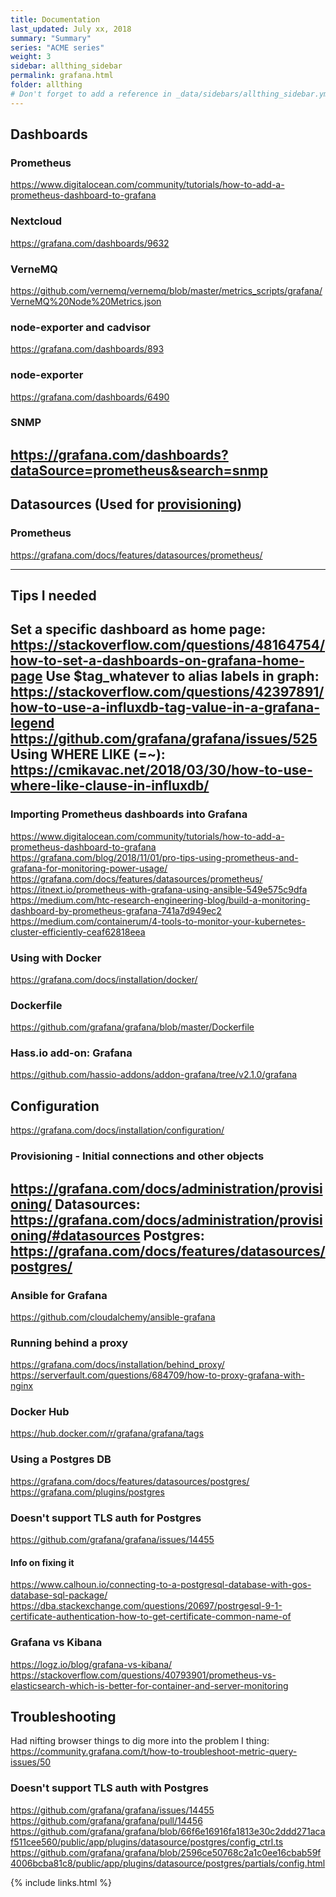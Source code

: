 ```yaml
---
title: Documentation 
last_updated: July xx, 2018
summary: "Summary"
series: "ACME series"
weight: 3
sidebar: allthing_sidebar
permalink: grafana.html
folder: allthing
# Don't forget to add a reference in _data/sidebars/allthing_sidebar.yml and/or _data/topnav.yml 
---
```


## Dashboards
### Prometheus
https://www.digitalocean.com/community/tutorials/how-to-add-a-prometheus-dashboard-to-grafana

### Nextcloud
https://grafana.com/dashboards/9632

### VerneMQ
https://github.com/vernemq/vernemq/blob/master/metrics_scripts/grafana/VerneMQ%20Node%20Metrics.json

### node-exporter and cadvisor
https://grafana.com/dashboards/893

### node-exporter
https://grafana.com/dashboards/6490

### SNMP
https://grafana.com/dashboards?dataSource=prometheus&search=snmp
---

## Datasources (Used for [provisioning](https://grafana.com/docs/administration/provisioning/#datasources))
### Prometheus 
https://grafana.com/docs/features/datasources/prometheus/

---


## Tips I needed
Set a specific dashboard as home page: https://stackoverflow.com/questions/48164754/how-to-set-a-dashboards-on-grafana-home-page
Use $tag_whatever to alias labels in graph: https://stackoverflow.com/questions/42397891/how-to-use-a-influxdb-tag-value-in-a-grafana-legend
https://github.com/grafana/grafana/issues/525
Using WHERE LIKE (=~): https://cmikavac.net/2018/03/30/how-to-use-where-like-clause-in-influxdb/
---


### Importing Prometheus dashboards into Grafana
https://www.digitalocean.com/community/tutorials/how-to-add-a-prometheus-dashboard-to-grafana
https://grafana.com/blog/2018/11/01/pro-tips-using-prometheus-and-grafana-for-monitoring-power-usage/
https://grafana.com/docs/features/datasources/prometheus/
https://itnext.io/prometheus-with-grafana-using-ansible-549e575c9dfa
https://medium.com/htc-research-engineering-blog/build-a-monitoring-dashboard-by-prometheus-grafana-741a7d949ec2
https://medium.com/containerum/4-tools-to-monitor-your-kubernetes-cluster-efficiently-ceaf62818eea

### Using with Docker
https://grafana.com/docs/installation/docker/

### Dockerfile
https://github.com/grafana/grafana/blob/master/Dockerfile

### Hass.io add-on: Grafana 
https://github.com/hassio-addons/addon-grafana/tree/v2.1.0/grafana

## Configuration
https://grafana.com/docs/installation/configuration/

### Provisioning - Initial connections and other objects
https://grafana.com/docs/administration/provisioning/
Datasources: https://grafana.com/docs/administration/provisioning/#datasources
Postgres: https://grafana.com/docs/features/datasources/postgres/
---

### Ansible for Grafana
https://github.com/cloudalchemy/ansible-grafana

### Running behind a proxy
https://grafana.com/docs/installation/behind_proxy/
https://serverfault.com/questions/684709/how-to-proxy-grafana-with-nginx

### Docker Hub
https://hub.docker.com/r/grafana/grafana/tags

### Using a Postgres DB
https://grafana.com/docs/features/datasources/postgres/
https://grafana.com/plugins/postgres

### Doesn't support TLS auth for Postgres
https://github.com/grafana/grafana/issues/14455
#### Info on fixing it
https://www.calhoun.io/connecting-to-a-postgresql-database-with-gos-database-sql-package/
https://dba.stackexchange.com/questions/20697/postrgesql-9-1-certificate-authentication-how-to-get-certificate-common-name-of

### Grafana vs Kibana
https://logz.io/blog/grafana-vs-kibana/
https://stackoverflow.com/questions/40793901/prometheus-vs-elasticsearch-which-is-better-for-container-and-server-monitoring


## Troubleshooting
Had nifting browser things to dig more into the problem I thing: https://community.grafana.com/t/how-to-troubleshoot-metric-query-issues/50


### Doesn't support TLS auth with Postgres
https://github.com/grafana/grafana/issues/14455
https://github.com/grafana/grafana/pull/14456
https://github.com/grafana/grafana/blob/66f6e16916fa1813e30c2ddd271acaf511cee560/public/app/plugins/datasource/postgres/config_ctrl.ts
https://github.com/grafana/grafana/blob/2596ce50768c2a1c0ee16cbab59f4006bcba81c8/public/app/plugins/datasource/postgres/partials/config.html

{% include links.html %}
